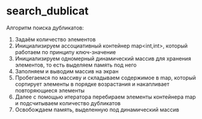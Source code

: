 # search_dublicat
Алгоритм поиска дубликатов:
1. Задаём количество элементов
2. Инициализируем ассоциативный контейнер map<int,int>, который работаем по принципу ключ-значение
3. Инициализируем одномерный динамический массив для хранения элементов, то есть выделяем память под него
4. Заполняем и выводим массив на экран
5. Пробегаемся по массиву и складываем содержимое в map, который сортирует элементы в порядке возрастания и накапливает повторяющиеся элементы
6. Далее с помощью итератора перебираем элементы контейнера map и подсчитываем количество дубликатов
7. Освобождаем память, выделенную под динамический массив
